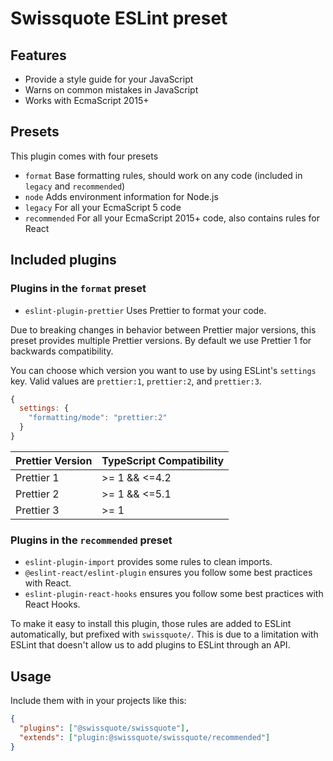 # Swissquote ESLint preset

## Features

- Provide a style guide for your JavaScript
- Warns on common mistakes in JavaScript
- Works with EcmaScript 2015+

## Presets

This plugin comes with four presets

- `format` Base formatting rules, should work on any code (included in `legacy`
  and `recommended`)
- `node` Adds environment information for Node.js
- `legacy` For all your EcmaScript 5 code
- `recommended` For all your EcmaScript 2015+ code, also contains rules for React

## Included plugins

### Plugins in the `format` preset

- `eslint-plugin-prettier` Uses Prettier to format your code.

Due to breaking changes in behavior between Prettier major versions, this preset provides multiple Prettier versions.
By default we use Prettier 1 for backwards compatibility.

You can choose which version you want to use by using ESLint's `settings` key.
Valid values are `prettier:1`, `prettier:2`, and `prettier:3`.

```javascript
{
  settings: {
    "formatting/mode": "prettier:2"
  }
}
```

| Prettier Version | TypeScript Compatibility |
| ---------------- | ------------------------ |
| Prettier 1       | >= 1 && <=4.2            |
| Prettier 2       | >= 1 && <=5.1            |
| Prettier 3       | >= 1                     |

### Plugins in the `recommended` preset

- `eslint-plugin-import` provides some rules to clean imports.
- `@eslint-react/eslint-plugin` ensures you follow some best practices with React.
- `eslint-plugin-react-hooks` ensures you follow some best practices with React Hooks.

To make it easy to install this plugin, those rules are added to ESLint automatically, but prefixed with `swissquote/`.
This is due to a limitation with ESLint that doesn't allow us to add plugins to ESLint through an API.

## Usage

Include them with in your projects like this:

```json
{
  "plugins": ["@swissquote/swissquote"],
  "extends": ["plugin:@swissquote/swissquote/recommended"]
}
```
